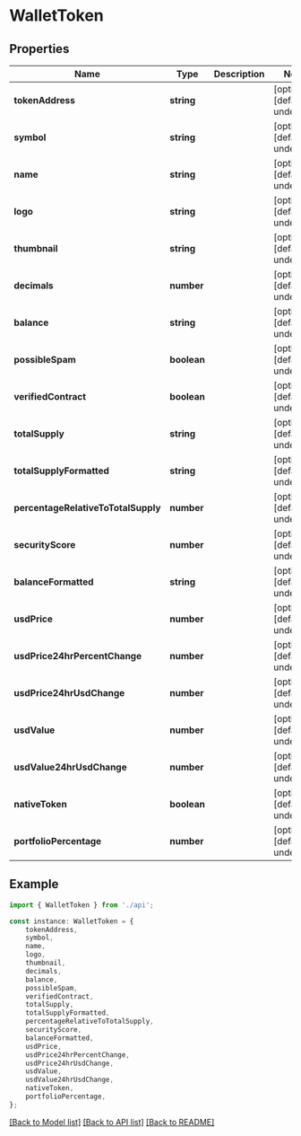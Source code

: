 # WalletToken


## Properties

Name | Type | Description | Notes
------------ | ------------- | ------------- | -------------
**tokenAddress** | **string** |  | [optional] [default to undefined]
**symbol** | **string** |  | [optional] [default to undefined]
**name** | **string** |  | [optional] [default to undefined]
**logo** | **string** |  | [optional] [default to undefined]
**thumbnail** | **string** |  | [optional] [default to undefined]
**decimals** | **number** |  | [optional] [default to undefined]
**balance** | **string** |  | [optional] [default to undefined]
**possibleSpam** | **boolean** |  | [optional] [default to undefined]
**verifiedContract** | **boolean** |  | [optional] [default to undefined]
**totalSupply** | **string** |  | [optional] [default to undefined]
**totalSupplyFormatted** | **string** |  | [optional] [default to undefined]
**percentageRelativeToTotalSupply** | **number** |  | [optional] [default to undefined]
**securityScore** | **number** |  | [optional] [default to undefined]
**balanceFormatted** | **string** |  | [optional] [default to undefined]
**usdPrice** | **number** |  | [optional] [default to undefined]
**usdPrice24hrPercentChange** | **number** |  | [optional] [default to undefined]
**usdPrice24hrUsdChange** | **number** |  | [optional] [default to undefined]
**usdValue** | **number** |  | [optional] [default to undefined]
**usdValue24hrUsdChange** | **number** |  | [optional] [default to undefined]
**nativeToken** | **boolean** |  | [optional] [default to undefined]
**portfolioPercentage** | **number** |  | [optional] [default to undefined]

## Example

```typescript
import { WalletToken } from './api';

const instance: WalletToken = {
    tokenAddress,
    symbol,
    name,
    logo,
    thumbnail,
    decimals,
    balance,
    possibleSpam,
    verifiedContract,
    totalSupply,
    totalSupplyFormatted,
    percentageRelativeToTotalSupply,
    securityScore,
    balanceFormatted,
    usdPrice,
    usdPrice24hrPercentChange,
    usdPrice24hrUsdChange,
    usdValue,
    usdValue24hrUsdChange,
    nativeToken,
    portfolioPercentage,
};
```

[[Back to Model list]](../README.md#documentation-for-models) [[Back to API list]](../README.md#documentation-for-api-endpoints) [[Back to README]](../README.md)
